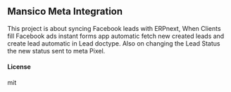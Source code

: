 ## Mansico Meta Integration

This project is about syncing Facebook leads with ERPnext, When Clients fill Facebook ads instant forms app automatic fetch new created leads and create lead automatic in Lead doctype. Also on changing the Lead Status the new status sent to meta Pixel.

#### License

mit